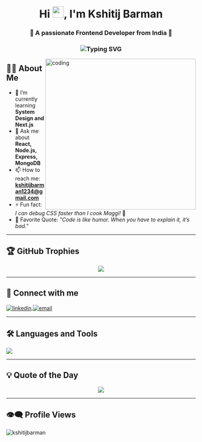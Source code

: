 <h1 align="center">Hi <img src="https://media.giphy.com/media/hvRJCLFzcasrR4ia7z/giphy.gif" width="30px"/>, I'm Kshitij Barman</h1>
<h3 align="center">🚀 A passionate Frontend Developer from India 🚀</h3>

<h3 align="center">
  <img src="https://readme-typing-svg.herokuapp.com?font=Fira+Code&size=22&duration=2000&pause=1000&center=true&vCenter=true&width=435&lines=Frontend+Developer;React+%7C+Node+%7C+MongoDB;Always+learning+new+things+🚀" alt="Typing SVG" />
</h3>


<img align="right" alt="coding" width="400" src="https://camo.githubusercontent.com/2366b34bb903c09617990fb5fff4622f3e941349e846ddb7e73df872a9d21233/68747470733a2f2f63646e2e6472696262626c652e636f6d2f75736572732f3733303730332f73637265656e73686f74732f363538313234332f6176656e746f2e676966">

## 👨‍💻 About Me

- 🌱 I’m currently learning **System Design and Next.js**  
- 💬 Ask me about **React, Node.js, Express, MongoDB**  
- 📫 How to reach me: **kshitijbarman1234@gmail.com**  
- ⚡ Fun fact: *I can debug CSS faster than I cook Maggi!* 🍜  
- 🧠 Favorite Quote: *"Code is like humor. When you have to explain it, it’s bad."*

---


## 🏆 GitHub Trophies

<p align="center">
  <img src="https://github-profile-trophy.vercel.app/?username=kshitijbarman&theme=radical&row=1&column=6" />
</p>

---

## 🔗 Connect with me

<p align="left">
  <a href="https://linkedin.com/in/kshitij-barman-609542227" target="_blank">
    <img align="center" src="https://skillicons.dev/icons?i=linkedin" alt="linkedin" />
  </a>
  <a href="mailto:kshitijbarman1234@gmail.com" target="_blank">
    <img align="center" src="https://skillicons.dev/icons?i=gmail" alt="email" />
  </a>
</p>

---

## 🛠️ Languages and Tools

<p align="left">
  <img src="https://skillicons.dev/icons?i=html,css,js,ts,react,nodejs,express,mongodb,tailwind,redux,git,github,vscode" />
</p>

---

## 💡 Quote of the Day

<p align="center">
  <img src="https://quotes-github-readme.vercel.app/api?type=horizontal&theme=radical" />
</p>

---

## 👁️‍🗨️ Profile Views

<p align="left">
  <img src="https://komarev.com/ghpvc/?username=kshitijbarman&label=Profile%20views&color=0e75b6&style=flat" alt="kshitijbarman" />
</p>
